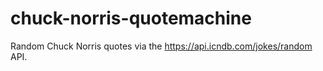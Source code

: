 # chuck-norris-quotemachine

Random Chuck Norris quotes via the https://api.icndb.com/jokes/random API.
